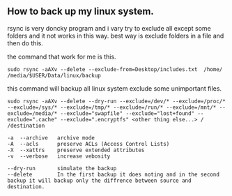 ## How to back up my linux system.

rsync is very doncky program and i vary try to exclude all except some folders and it not works in this way. best way is exclude folders in a file and then do this.

the command that work for me is this.

```
sudo rsync -aAXv --delete --exclude-from=Desktop/includes.txt  /home/ /media/$USER/Data/linux/backup
```

this command will backup all linux system exclude some unimportant files.

```sudo rsync -aAXv --delete --dry-run --exclude=/dev/* --exclude=/proc/* --exclude=/sys/* --exclude=/tmp/* --exclude=/run/* --exclude=/mnt/* --exclude=/media/* --exclude="swapfile" --exclude="lost+found" --exclude=".cache" --exclude=".encryptfs" <other thing else...> / /destination```

```
-a	--archive	archive mode
-A	--acls		preserve ACLs (Access Control Lists)
-X	--xattrs	preserve extended attributes
-v 	--verbose	increase vebosity

--dry-run		simulate the backup
--delete		In the first backup it does noting and in the second backup it will backup only the	diffrence between source and destination.
```